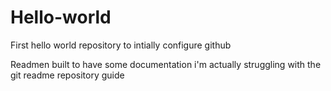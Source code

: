 # Hello-world
First hello world repository to intially configure github


Readmen built to have some documentation i'm actually struggling with the git readme repository guide
